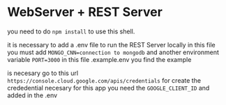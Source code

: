 # WebServer + REST Server

you need to do ``` npm install ``` to use this shell.


it is necessary to add a .env file to run the REST Server locally in this file you must add
``` MONGO_CNN=connection to mongodb ``` 
and another environment variable
``` PORT=3000 ```
in this file .example.env you find the example


is necesary go to this url ``` https://console.cloud.google.com/apis/credentials ``` for create the crededential necesary for this app
you need the ``` GOOGLE_CLIENT_ID ``` and added in the .env